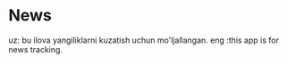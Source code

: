 # News
uz: bu ilova yangiliklarni kuzatish uchun mo'ljallangan.
eng :this app is for news tracking.

